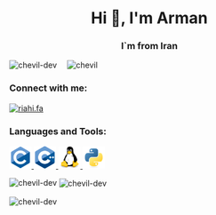 <h1 align="center">Hi 👋, I'm Arman</h1>
<h3 align="center">I`m from Iran</h3>
<img align="right" alt="chevil" width = "400" src = "https://media1.giphy.com/media/Ll22OhMLAlVDb8UQWe/giphy.gif">


<p align="left"> <img src="https://komarev.com/ghpvc/?username=chevil-dev&label=Profile%20views&color=0e75b6&style=flat" alt="chevil-dev" /> </p>

<h3 align="left">Connect with me:</h3>
<p align="left">
<a href="https://instagram.com/riahi.fa" target="blank"><img align="center" src="https://raw.githubusercontent.com/rahuldkjain/github-profile-readme-generator/master/src/images/icons/Social/instagram.svg" alt="riahi.fa" height="30" width="40" /></a>
</p>

<h3 align="left">Languages and Tools:</h3>
<p align="left"> <a href="https://www.cprogramming.com/" target="_blank" rel="noreferrer"> <img src="https://raw.githubusercontent.com/devicons/devicon/master/icons/c/c-original.svg" alt="c" width="40" height="40"/> </a> <a href="https://www.w3schools.com/cpp/" target="_blank" rel="noreferrer"> <img src="https://raw.githubusercontent.com/devicons/devicon/master/icons/cplusplus/cplusplus-original.svg" alt="cplusplus" width="40" height="40"/> </a> <a href="https://www.linux.org/" target="_blank" rel="noreferrer"> <img src="https://raw.githubusercontent.com/devicons/devicon/master/icons/linux/linux-original.svg" alt="linux" width="40" height="40"/> </a> <a href="https://www.python.org" target="_blank" rel="noreferrer"> <img src="https://raw.githubusercontent.com/devicons/devicon/master/icons/python/python-original.svg" alt="python" width="40" height="40"/> </a> </p>

<p><img align="left" src="https://github-readme-stats.vercel.app/api/top-langs?username=chevil-dev&show_icons=true&locale=en&layout=compact" alt="chevil-dev" /></p>

<p>&nbsp;<img align="center" src="https://github-readme-stats.vercel.app/api?username=chevil-dev&show_icons=true&locale=en" alt="chevil-dev" /></p>

<p><img align="center" src="https://github-readme-streak-stats.herokuapp.com/?user=chevil-dev&" alt="chevil-dev" /></p>
